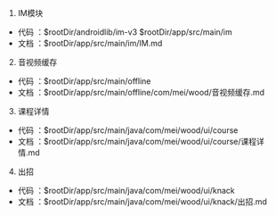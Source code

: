 1.  IM模块
   * 代码 ：$rootDir/androidlib/im-v3  $rootDir/app/src/main/im
   * 文档 ：$rootDir/app/src/main/im/IM.md
2.  音视频缓存
   * 代码 ：$rootDir/app/src/main/offline
   * 文档 ：$rootDir/app/src/main/offline/com/mei/wood/音视频缓存.md
3.  课程详情
   * 代码 ：$rootDir/app/src/main/java/com/mei/wood/ui/course
   * 文档 ：$rootDir/app/src/main/java/com/mei/wood/ui/course/课程详情.md
4.  出招
   * 代码 ：$rootDir/app/src/main/java/com/mei/wood/ui/knack
   * 文档 ：$rootDir/app/src/main/java/com/mei/wood/ui/knack/出招.md
